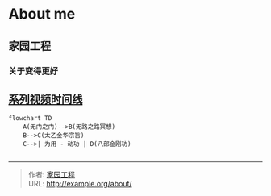 # About me



## 家园工程
### 关于变得更好

## [系列视频时间线](/posts/time-line/)

```mermaid
flowchart TD
    A(无门之门)-->B(无路之路冥想)
    B-->C(太乙金华宗旨)
    C-->| 为用 - 动功 | D(八部金刚功)
    
```


---

> 作者: [家园工程](https://github.com/homeproject7)  
> URL: http://example.org/about/  

